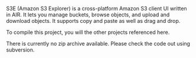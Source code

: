 S3E (Amazon S3 Explorer) is a cross-platform Amazon S3 client UI written in AIR.  It lets you manage buckets, browse objects, and upload and download objects.  It supports copy and paste as well as drag and drop.

To compile this project, you will the other projects referenced here.

There is currently no zip archive available.  Please check the code out using subversion.